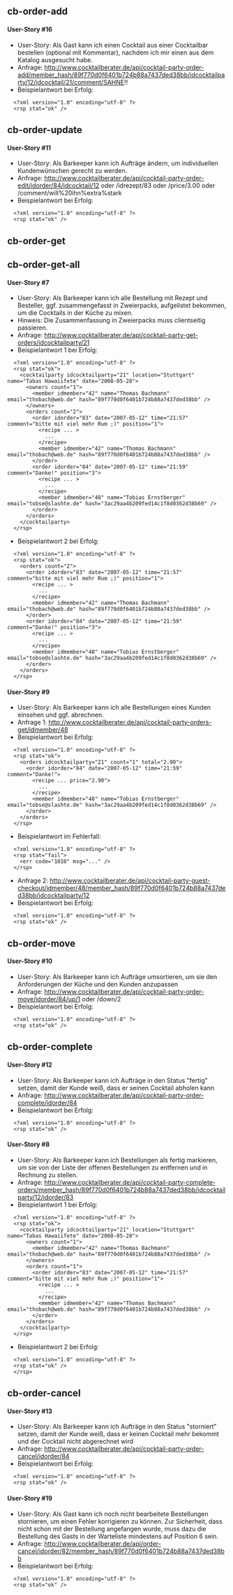 ## cb-order-add ##
#### User-Story #16 ####
  * User-Story: Als Gast kann ich einen Cocktail aus einer Cocktailbar bestellen (optional mit Kommentar), nachdem ich mir einen aus dem Katalog ausgesucht habe.
  * Anfrage: http://www.cocktailberater.de/api/cocktail-party-order-add/member_hash/89f770d0f6401b724b88a7437ded38bb/idcocktailparty/12/idcocktail/21/comment/SAHNE!!
  * Beispielantwort bei Erfolg:
```
  <?xml version="1.0" encoding="utf-8" ?>
  <rsp stat="ok" />
```
## cb-order-update ##
#### User-Story #11 ####
  * User-Story: Als Barkeeper kann ich Aufträge ändern, um individuellen Kundenwünschen gerecht zu werden.
  * Anfrage: http://www.cocktailberater.de/api/cocktail-party-order-edit/idorder/84/idcocktail/12 oder /idrezept/83 oder /price/3.00 oder /comment/will%20ihn%extra%stark
  * Beispielantwort bei Erfolg:
```
  <?xml version="1.0" encoding="utf-8" ?>
  <rsp stat="ok" />
```
## cb-order-get ##
## cb-order-get-all ##
#### User-Story #7 ####
  * User-Story: Als Barkeeper kann ich alle Bestellung mit Rezept und Besteller, ggf. zusammengefasst in Zweierpacks, aufgelistet bekommen, um die Cocktails in der Küche zu mixen.
  * Hinweis: Die Zusammenfassung in Zweierpacks muss clientseitig passieren.
  * Anfrage: http://www.cocktailberater.de/api/cocktail-party-get-orders/idcocktailparty/21
  * Beispielantwort 1 bei Erfolg:
```
  <?xml version="1.0" encoding="utf-8" ?>
  <rsp stat="ok">
    <cocktailparty idcocktailparty="21" location="Stuttgart" name="Tabas Hawaiifete" date="2008-05-28">
      <owners count="1">
        <member idmember="42" name="Thomas Bachmann" email="thobach@web.de" hash="89f770d0f6401b724b88a7437ded38bb" />
      </owners>
      <orders count="2">
        <order idorder="83" date="2007-05-12" time="21:57" comment="bitte mit viel mehr Rum ;)" position="1">
          <recipe ... >
            ...
          </recipe>
          <member idmember="42" name="Thomas Bachmann" email="thobach@web.de" hash="89f770d0f6401b724b88a7437ded38bb" />
        </order>
        <order idorder="84" date="2007-05-12" time="21:59" comment="Danke!" position="3">
          <recipe ... >
            ...
          </recipe>
          <member idmember="48" name="Tobias Ernstberger" email="tobse@slashte.de" hash="3ac29aa4b209fed14c1f8d0362d38b69" />
        </order>
      </orders>
    </cocktailparty>
  </rsp>
```
  * Beispielantwort 2 bei Erfolg:
```
  <?xml version="1.0" encoding="utf-8" ?>
  <rsp stat="ok">
    <orders count="2">
      <order idorder="83" date="2007-05-12" time="21:57" comment="bitte mit viel mehr Rum ;)" position="1">
        <recipe ... >
          ...
        </recipe>
        <member idmember="42" name="Thomas Bachmann" email="thobach@web.de" hash="89f770d0f6401b724b88a7437ded38bb" />
      </order>
      <order idorder="84" date="2007-05-12" time="21:59" comment="Danke!" position="3">
        <recipe ... >
          ...
        </recipe>
        <member idmember="48" name="Tobias Ernstberger" email="tobse@slashte.de" hash="3ac29aa4b209fed14c1f8d0362d38b69" />
      </order>
    </orders>
  </rsp>
```
#### User-Story #9 ####
  * User-Story: Als Barkeeper kann ich alle Bestellungen eines Kunden einsehen und ggf. abrechnen.
  * Anfrage 1: http://www.cocktailberater.de/api/cocktail-party-orders-get/idmember/48
  * Beispielantwort bei Erfolg:
```
  <?xml version="1.0" encoding="utf-8" ?>
  <rsp stat="ok">
    <orders idcocktailparty="21" count="1" total="2.90">
      <order idorder="84" date="2007-05-12" time="21:59" comment="Danke!">
        <recipe ... price="2.90">
          ...
        </recipe>
        <member idmember="48" name="Tobias Ernstberger" email="tobse@slashte.de" hash="3ac29aa4b209fed14c1f8d0362d38b69" />
      </order>
    </orders>
  </rsp>
```
  * Beispielantwort im Fehlerfall:
```
  <?xml version="1.0" encoding="utf-8" ?>
  <rsp stat="fail">
    <err code="1010" msg="..." />
  </rsp>
```
  * Anfrage 2: http://www.cocktailberater.de/api/cocktail-party-guest-checkout/idmember/48/member_hash/89f770d0f6401b724b88a7437ded38bb/idcocktailparty/12
  * Beispielantwort bei Erfolg:
```
  <?xml version="1.0" encoding="utf-8" ?>
  <rsp stat="ok" />
```
## cb-order-move ##
#### User-Story #10 ####
  * User-Story: Als Barkeeper kann ich Aufträge umsortieren, um sie den Anforderungen der Küche und den Kunden anzupassen
  * Anfrage: http://www.cocktailberater.de/api/cocktail-party-order-move/idorder/84/up/1 oder /down/2
  * Beispielantwort bei Erfolg:
```
  <?xml version="1.0" encoding="utf-8" ?>
  <rsp stat="ok" />
```
## cb-order-complete ##
#### User-Story #12 ####
  * User-Story: Als Barkeeper kann ich Aufträge in den Status "fertig" setzen, damit der Kunde weiß, dass er seinen Cocktail abholen kann
  * Anfrage: http://www.cocktailberater.de/api/cocktail-party-order-complete/idorder/84
  * Beispielantwort bei Erfolg:
```
  <?xml version="1.0" encoding="utf-8" ?>
  <rsp stat="ok" />
```
#### User-Story #8 ####
  * User-Story: Als Barkeeper kann ich Bestellungen als fertig markieren, um sie von der Liste der offenen Bestellungen zu entfernen und in Rechnung zu stellen.
  * Anfrage: http://www.cocktailberater.de/api/cocktail-party-complete-orders/member_hash/89f770d0f6401b724b88a7437ded38bb/idcocktailparty/12/idorder/83
  * Beispielantwort 1 bei Erfolg:
```
  <?xml version="1.0" encoding="utf-8" ?>
  <rsp stat="ok">
    <cocktailparty idcocktailparty="21" location="Stuttgart" name="Tabas Hawaiifete" date="2008-05-28">
      <owners count="1">
        <member idmember="42" name="Thomas Bachmann" email="thobach@web.de" hash="89f770d0f6401b724b88a7437ded38bb" />
      </owners>
      <orders count="1">
        <order idorder="83" date="2007-05-12" time="21:57" comment="bitte mit viel mehr Rum ;)" position="1">
          <recipe ... >
            ...
          </recipe>
          <member idmember="42" name="Thomas Bachmann" email="thobach@web.de" hash="89f770d0f6401b724b88a7437ded38bb" />
        </order>
      </orders>
    </cocktailparty>
  </rsp>
```
  * Beispielantwort 2 bei Erfolg:
```
  <?xml version="1.0" encoding="utf-8" ?>
  <rsp stat="ok" />
  </rsp>
```
## cb-order-cancel ##
#### User-Story #13 ####
  * User-Story: Als Barkeeper kann ich Aufträge in den Status "storniert" setzen, damit der Kunde weiß, dass er keinen Cocktail mehr bekommt und der Cocktail nicht abgerechnet wird
  * Anfrage: http://www.cocktailberater.de/api/cocktail-party-order-cancel/idorder/84
  * Beispielantwort bei Erfolg:
```
  <?xml version="1.0" encoding="utf-8" ?>
  <rsp stat="ok" />
```
#### User-Story #19 ####
  * User-Story: Als Gast kann ich noch nicht bearbeitete Bestellungen stornieren, um einen Fehler korrigieren zu können. Zur Sicherheit, dass nicht schon mit der Bestellung angefangen wurde, muss dazu die Bestellung des Gasts in der Warteliste mindestens auf Position 6 sein.
  * Anfrage: http://www.cocktailberater.de/api/order-cancel/idorder/82/member_hash/89f770d0f6401b724b88a7437ded38bb
  * Beispielantwort bei Erfolg:
```
  <?xml version="1.0" encoding="utf-8" ?>
  <rsp stat="ok" />
```